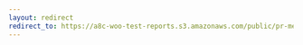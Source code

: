 ```yaml
---
layout: redirect
redirect_to: https://a8c-woo-test-reports.s3.amazonaws.com/public/pr-merge/38732/api/index.html
---
```

